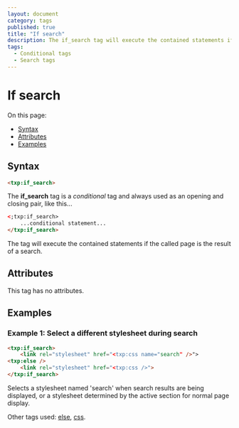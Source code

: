 ```yaml
---
layout: document
category: tags
published: true
title: "If search"
description: The if_search tag will execute the contained statements if the called page is the result of a search.
tags:
  - Conditional tags
  - Search tags
---
```


# If search

On this page:

* [Syntax](#syntax)
* [Attributes](#attributes)
* [Examples](#examples)

## Syntax

~~~ html
<txp:if_search>
~~~

The **if_search** tag is a *conditional* tag and always used as an opening and closing pair, like this...

~~~ html
<;txp:if_search>
    ...conditional statement...
</txp:if_search>
~~~

The tag will execute the contained statements if the called page is the result of a search.

## Attributes

This tag has no attributes.

## Examples

### Example 1: Select a different stylesheet during search

~~~ html
<txp:if_search>
    <link rel="stylesheet" href="<txp:css name="search" />">
<txp:else />
    <link rel="stylesheet" href="<txp:css />">
</txp:if_search>
~~~

Selects a stylesheet named 'search' when search results are being displayed, or a stylesheet determined by the active section for normal page display.

Other tags used: [else](else), [css](css).
